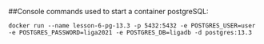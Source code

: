 ##Console commands used to start a container postgreSQL:

`docker run --name lesson-6-pg-13.3 -p 5432:5432 -e POSTGRES_USER=user -e POSTGRES_PASSWORD=liga2021 -e POSTGRES_DB=ligadb -d postgres:13.3`